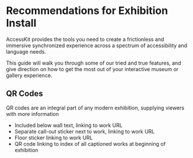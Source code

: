 # Recommendations for Exhibition Install

AccessKit provides the tools you need to create a frictionless and immersive synchronized experience across a spectrum of accessibility and language needs.

This guide will walk you through some of our tried and true features, and give direction on how to get the most out of your interactive museum or gallery experience.

## QR Codes

QR codes are an integral part of any modern exhibition, supplying viewers with more information 

- Included below wall text, linking to work URL
- Separate call-out sticker next to work, linking to work URL
- Floor sticker linking to work URL
- QR code linking to index of all captioned works at beginning of exhibition
